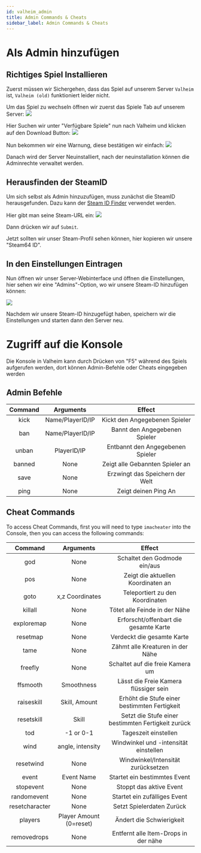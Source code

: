 ```yaml
---
id: valheim_admin
title: Admin Commands & Cheats
sidebar_label: Admin Commands & Cheats
---
```


# Als Admin hinzufügen


## Richtiges Spiel Installieren

Zuerst müssen wir Sichergehen, dass das Spiel auf unserem Server `Valheim` ist, `Valheim (old)` funktioniert leider nicht.

Um das Spiel zu wechseln öffnen wir zuerst das Spiele Tab auf unserem Server:
![](https://screensaver01.zap-hosting.com/index.php/s/BbBAmKHto6mrSDx/preview)

Hier Suchen wir unter "Verfügbare Spiele" nun nach Valheim und klicken auf den Download Button:
![](https://screensaver01.zap-hosting.com/index.php/s/DmBdFnT487aPwME/preview)

Nun bekommen wir eine Warnung, diese bestätigen wir einfach:
![](https://screensaver01.zap-hosting.com/index.php/s/bTZYCnDMAHTwMPt/preview)

Danach wird der Server Neuinstalliert, nach der neuinstallation können die Adminrechte verwaltet werden.


## Herausfinden der SteamID
Um sich selbst als Admin hinzuzufügen, muss zunächst die SteamID herausgefunden. Dazu kann der [Steam ID Finder](https://steamid.xyz/) verwendet werden.


Hier gibt man seine Steam-URL ein:
![](https://screensaver01.zap-hosting.com/index.php/s/bybzMbKicjWpfeW/preview)

Dann drücken wir auf `Submit`.

Jetzt sollten wir unser Steam-Profil sehen können, hier kopieren wir unsere "Steam64 ID".


## In den Einstellungen Eintragen

Nun öffnen wir unser Server-Webinterface und öffnen die Einstellungen, hier sehen wir eine "Admins"-Option, wo wir unsere Steam-ID hinzufügen können:

![](PLACEHOLDER)


Nachdem wir unsere Steam-ID hinzugefügt haben, speichern wir die Einstellungen und starten dann den Server neu.

# Zugriff auf die Konsole

Die Konsole in Valheim kann durch Drücken von "F5" während des Spiels aufgerufen werden, dort können Admin-Befehle oder Cheats eingegeben werden


## Admin Befehle

|  Command   |           Arguments          |                  Effect               |
| :--------: | :--------------------------: |  :---------------------------------:  |
|   kick     |        Name/PlayerID/IP      |     Kickt den Angegebenen Spieler     |
|   ban      |        Name/PlayerID/IP      |     Bannt den Angegebenen Spieler     |
|   unban    |        PlayerID/IP           |     Entbannt den Angegebenen Spieler  |
|   banned   |           None               |  Zeigt alle Gebannten Spieler an      |
|   save     |           None               |     Erzwingt das Speichern der Welt   |
|   ping     |           None               |           Zeigt deinen Ping An        |


## Cheat Commands

To access Cheat Commands, first you will need to type `imacheater` into the Console, then you can access the following commands:

|  Command   |           Arguments          |                  Effect               |
| :--------: | :--------------------------: |  :---------------------------------:  |
|   god     |        None                   |     Schaltet den Godmode ein/aus      |
|   pos      |        None     				|     Zeigt die aktuellen Koordinaten an|
|   goto    |        x,z Coordinates        |     Teleportiert zu den Koordinaten   |
|   killall  |           None               |    Tötet alle Feinde in der Nähe      |
| exploremap |           None               |     Erforscht/offenbart die gesamte Karte|
| resetmap   |           None               |     Verdeckt die gesamte Karte        |
| tame		 |           None               |     Zähmt alle Kreaturen in der Nähe  |
| freefly	 |           None               |     Schaltet auf die freie Kamera um  |
| ffsmooth   |      Smoothness              |     Lässt die Freie Kamera flüssiger sein|
| raiseskill |      Skill, Amount           |Erhöht die Stufe einer bestimmten Fertigkeit|
| resetskill |           Skill              |Setzt die Stufe einer bestimmten Fertigkeit zurück|
| tod		 |         -1 or 0-1            |   	Tageszeit einstellen		    |
| wind		 |    angle, intensity          |     Windwinkel und -intensität einstellen|
| resetwind  |           None               |     Windwinkel/Intensität zurücksetzen|
| event		 |         Event Name           |     Startet ein bestimmtes Event      |
| stopevent  |           None               |     Stoppt das aktive Event           |
| randomevent|           None               |         Startet ein zufälliges Event  |
|resetcharacter|           None             |     Setzt Spielerdaten Zurück         |
| players	 |  	 Player Amount (0=reset)|     Ändert die Schwierigkeit          |
| removedrops |           None              |   Entfernt alle Item-Drops in der nähe|
